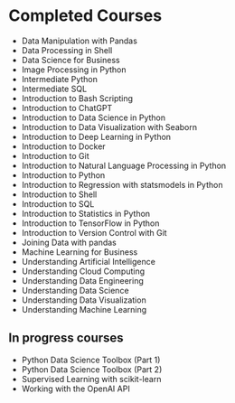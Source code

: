 
# Completed Courses

- Data Manipulation with Pandas
- Data Processing in Shell
- Data Science for Business
- Image Processing in Python
- Intermediate Python
- Intermediate SQL
- Introduction to Bash Scripting
- Introduction to ChatGPT
- Introduction to Data Science in Python
- Introduction to Data Visualization with Seaborn
- Introduction to Deep Learning in Python
- Introduction to Docker
- Introduction to Git
- Introduction to Natural Language Processing in Python
- Introduction to Python
- Introduction to Regression with statsmodels in Python
- Introduction to Shell
- Introduction to SQL
- Introduction to Statistics in Python
- Introduction to TensorFlow in Python
- Introduction to Version Control with Git
- Joining Data with pandas
- Machine Learning for Business
- Understanding Artificial Intelligence
- Understanding Cloud Computing
- Understanding Data Engineering
- Understanding Data Science
- Understanding Data Visualization
- Understanding Machine Learning

## In progress courses
- Python Data Science Toolbox (Part 1)
- Python Data Science Toolbox (Part 2)
- Supervised Learning with scikit-learn
- Working with the OpenAI API
